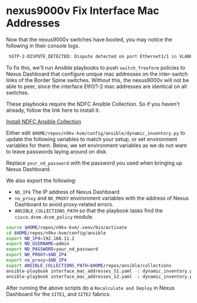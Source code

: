 
# nexus9000v Fix Interface Mac Addresses

Now that the nexus9000v switches have booted, you may notice the following in their console logs.

```bash
 %STP-2-DISPUTE_DETECTED: Dispute detected on port Ethernet1/1 in VLAN0001 from Bridge ID 0000.0001.1b08 source MAC 0000.0001.0102 PVID 1
```

To fix this, we'll run Ansible playbooks to push `switch_freeform` policies to
Nexus Dashboard that configure unique mac addresses on the inter-switch links
of the Border Spine switches. Without this, the nexus9000v will not be able to
peer, since the interface Eth1/1-2 mac addresses are identical on all switches.

These playbooks require the NDFC Ansible Collection.  So if you
haven't already, follow the link here to install it.

[Install NDFC Ansible Collection](./install_ansible_collection.md)

Either edit `$HOME/repos/n9kv-kvm/config/ansible/dynamic_inventory.py` to update
the following variables to match your setup, or set environment variables for them.
Below, we set environment variables as we do not want to leave passwords laying
around on disk.

Replace `your_nd_password` with the password you used when bringing up
Nexus Dashboard.

We also export the following:

- `ND_IP4` The IP address of Nexus Dashboard
- `no_proxy` and `NO_PROXY` environment variables with the address of Nexus Dashboard to avoid proxy-related errors.
- `ANSIBLE_COLLECTIONS_PATH` so that the playbook tasks find the `cisco.dcnm.dcnm_policy` module.

```bash
source $HOME/repos/n9kv-kvm/.venv/bin/activate
cd $HOME/repos/n9kv-kvm/config/ansible
export ND_IP4=192.168.11.2
export ND_USERNAME=admin
export ND_PASSWORD=your_nd_password
export NO_PROXY=$ND_IP4
export no_proxy=$ND_IP4
export ANSIBLE_COLLECTIONS_PATH=$HOME/repos/ansible/collections
ansible-playbook interface_mac_addresses_S1.yaml -i dynamic_inventory.py
ansible-playbook interface_mac_addresses_S2.yaml -i dynamic_inventory.py
```

After running the above scripts do a `Recalculate and Deploy` in Nexus
Dashboard for the `SITE1`, and `SITE2` fabrics.
